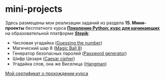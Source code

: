 # mini-projects

Здесь размещены мои реализации заданий из раздела **15. Мини-проекты** бесплатного курса [**Поколение Python: курс для начинающих**][1] на образовательной платформе [**Stepik**][2]:
* Числовая угадайка ([Guessing the number][3])
* Магический шар 8 ([Magic Ball 8][4])
* Генератор безопасных паролей ([Password generator][5])
* Шифр Цезаря ([Caesar cipher][6])
* Угадайка слов, она же Виселица ([Hangman][7])

[Мой сертификат о прохождении курса][8]


[1]: https://stepik.org/course/58852/info
[2]: https://stepik.org
[3]: https://github.com/Andrei-Gu/mini-projects/blob/main/Guessing%20the%20number.py
[4]: https://github.com/Andrei-Gu/mini-projects/blob/main/Magic%20Ball%208.py
[5]: https://github.com/Andrei-Gu/mini-projects/blob/main/Password%20generator.py
[6]: https://github.com/Andrei-Gu/mini-projects/blob/main/Caesar%20cipher.py
[7]: https://github.com/Andrei-Gu/mini-projects/blob/main/Hangman.py
[8]: https://stepik.org/cert/1054631
